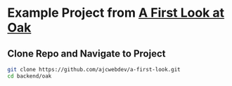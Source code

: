 # Example Project from [A First Look at Oak](https://ajcwebdev.com/2021/11/02/a-first-look-at-oak/)

## Clone Repo and Navigate to Project

```bash
git clone https://github.com/ajcwebdev/a-first-look.git
cd backend/oak
```